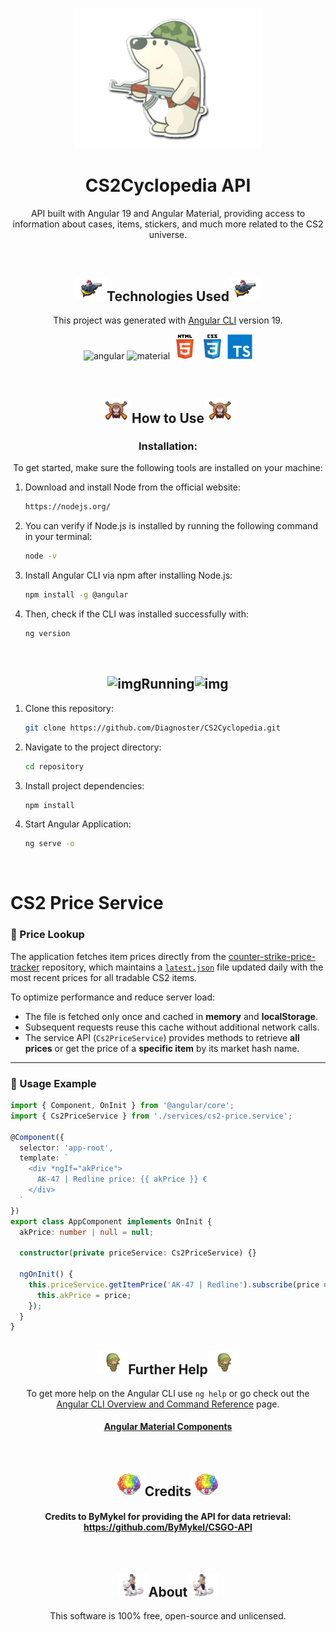 <p align="center">
  <img src="public/mdimage2.png" alt="img" width="300"/>
</p>
<h1 align="center">CS2Cyclopedia API</h1>

<p align="center">
  API built with Angular 19 and Angular Material, providing access to information about cases, items, stickers, and much more related to the CS2 universe.
</p>
</br>
<h2 align="center"><img src="public/mdimage8.png" alt="img" width="50"/>Technologies Used<img src="public/mdimage8.png" alt="img" width="50"/></h2>
<p align="center">
  This project was generated with <a href="https://github.com/angular/angular-cli">Angular CLI</a> version 19.
</p>

<p align="center">
  <img src="https://angular.io/assets/images/logos/angular/angular.svg" alt="angular" width="40" height="40"/>
  <img src="https://cdn.jsdelivr.net/gh/devicons/devicon/icons/materialui/materialui-plain.svg" alt="material" width="40" height="40"/>
  <img src="https://raw.githubusercontent.com/devicons/devicon/master/icons/html5/html5-original-wordmark.svg" alt="html5" width="40" height="40"/>
  <img src="https://raw.githubusercontent.com/devicons/devicon/master/icons/css3/css3-original-wordmark.svg" alt="css3" width="40" height="40"/> 
  <img src="https://raw.githubusercontent.com/devicons/devicon/master/icons/typescript/typescript-original.svg" alt="typescript" width="40" height="40"/>
</p>
</br>

<h2 align="center"><img src="public/mdimage.png" alt="img" width="50"/>How to Use<img src="public/mdimage.png" alt="img" width="50"/></h2>
<h3 align="center">Installation:</h3>

<p align="center">
  To get started, make sure the following tools are installed on your machine:
</p>

1. Download and install Node from the official website:
   ```bash
   https://nodejs.org/

2. You can verify if Node.js is installed by running the following command in your terminal:
   ```bash
   node -v
   
3. Install Angular CLI via npm after installing Node.js:
   ```bash
   npm install -g @angular

4. Then, check if the CLI was installed successfully with:
    ```bash
    ng version

</br>

<h2 align="center"><img src="public/mdimage3.png" alt="img" width="50"/>Running<img src="public/mdimage3.png" alt="img" width="50"/></h2>

1. Clone this repository:
   ```bash
   git clone https://github.com/Diagnoster/CS2Cyclopedia.git
2. Navigate to the project directory:
   ```bash
   cd repository
3. Install project dependencies:
   ```bash
   npm install
4. Start Angular Application:
    ```bash
    ng serve -o

</br>

# CS2 Price Service

### 🔎 Price Lookup

The application fetches item prices directly from the [counter-strike-price-tracker](https://github.com/ByMykel/counter-strike-price-tracker) repository, which maintains a [`latest.json`](https://raw.githubusercontent.com/ByMykel/counter-strike-price-tracker/main/static/prices/latest.json) file updated daily with the most recent prices for all tradable CS2 items.

To optimize performance and reduce server load:

- The file is fetched only once and cached in **memory** and **localStorage**.
- Subsequent requests reuse this cache without additional network calls.
- The service API (`Cs2PriceService`) provides methods to retrieve **all prices** or get the price of a **specific item** by its market hash name.

---

### 📌 Usage Example

```ts
import { Component, OnInit } from '@angular/core';
import { Cs2PriceService } from './services/cs2-price.service';

@Component({
  selector: 'app-root',
  template: `
    <div *ngIf="akPrice">
      AK-47 | Redline price: {{ akPrice }} €
    </div>
  `
})
export class AppComponent implements OnInit {
  akPrice: number | null = null;

  constructor(private priceService: Cs2PriceService) {}

  ngOnInit() {
    this.priceService.getItemPrice('AK-47 | Redline').subscribe(price => {
      this.akPrice = price;
    });
  }
}
```

<h2 align="center"><img src="public/mdimage4.png" alt="img" width="50"/>Further Help<img src="public/mdimage4.png" alt="img" width="50"/></h2>

<p align="center">
  To get more help on the Angular CLI use <code>ng help</code> or go check out the
  <a href="https://angular.dev/tools/cli">Angular CLI Overview and Command Reference</a> page.
</p>

<h4 align="center">
  <a href="https://material.angular.io/components/categories">Angular Material Components</a>
</h4>

<br/>

<h2 align="center"><img src="public/mdimage5.png" alt="img" width="50"/>Credits<img src="public/mdimage5.png" alt="img" width="50"/></h2>

<h4 align="center">
  Credits to ByMykel for providing the API for data retrieval: 
  <a href="https://github.com/ByMykel/CSGO-API">https://github.com/ByMykel/CSGO-API</a>
</h4>

<br/>

<h2 align="center"><img src="public/mdimage6.png" alt="img" width="50"/>About<img src="public/mdimage6.png" alt="img" width="50"/></h2>

<p align="center">
  This software is 100% free, open-source and unlicensed.
</p>
